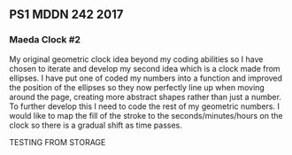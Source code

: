 ## PS1 MDDN 242 2017

### Maeda Clock #2

My original geometric clock idea beyond my coding abilities so I have chosen to iterate and develop my second idea which is a clock made from ellipses. I have put one of coded my numbers into a function and improved the position of the ellipses so they now perfectly line up when moving around the page, creating more abstract shapes rather than just a number. To further develop this I need to code the rest of my geometric numbers. I would like to map the fill of the stroke to the seconds/minutes/hours on the clock so there is a gradual shift as time passes.

TESTING FROM STORAGE